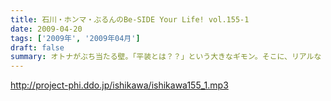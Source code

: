 ```yaml
---
title: 石川・ホンマ・ぶるんのBe-SIDE Your Life! vol.155-1
date: 2009-04-20
tags: ['2009年', '2009年04月']
draft: false
summary: オトナがぶち当たる壁。「平装とは？？」という大きなギモン。そこに、リアルな「平装」でスタジオに現れてしまったホンマさんに全員の牙がむかれるのであった。NAMAE
---
```


http://project-phi.ddo.jp/ishikawa/ishikawa155_1.mp3
